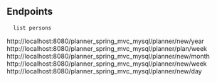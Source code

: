 Endpoints 
------------------------------------
      list persons
http://localhost:8080/planner_spring_mvc_mysql/planner/new/year
http://localhost:8080/planner_spring_mvc_mysql/planner/plan/week
http://localhost:8080/planner_spring_mvc_mysql/planner/new/month
http://localhost:8080/planner_spring_mvc_mysql/planner/new/week
http://localhost:8080/planner_spring_mvc_mysql/planner/new/day

